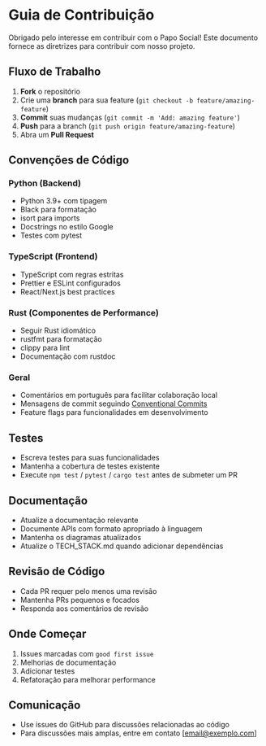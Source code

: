 # Guia de Contribuição

Obrigado pelo interesse em contribuir com o Papo Social! Este documento fornece as diretrizes para contribuir com nosso projeto.

## Fluxo de Trabalho

1. **Fork** o repositório
2. Crie uma **branch** para sua feature (`git checkout -b feature/amazing-feature`)
3. **Commit** suas mudanças (`git commit -m 'Add: amazing feature'`)
4. **Push** para a branch (`git push origin feature/amazing-feature`)
5. Abra um **Pull Request**

## Convenções de Código

### Python (Backend)
- Python 3.9+ com tipagem
- Black para formatação
- isort para imports
- Docstrings no estilo Google
- Testes com pytest

### TypeScript (Frontend)
- TypeScript com regras estritas
- Prettier e ESLint configurados
- React/Next.js best practices

### Rust (Componentes de Performance) 
- Seguir Rust idiomático
- rustfmt para formatação
- clippy para lint
- Documentação com rustdoc

### Geral
- Comentários em português para facilitar colaboração local
- Mensagens de commit seguindo [Conventional Commits](https://www.conventionalcommits.org/)
- Feature flags para funcionalidades em desenvolvimento

## Testes

- Escreva testes para suas funcionalidades
- Mantenha a cobertura de testes existente 
- Execute `npm test` / `pytest` / `cargo test` antes de submeter um PR

## Documentação

- Atualize a documentação relevante
- Documente APIs com formato apropriado à linguagem
- Mantenha os diagramas atualizados
- Atualize o TECH_STACK.md quando adicionar dependências

## Revisão de Código

- Cada PR requer pelo menos uma revisão
- Mantenha PRs pequenos e focados
- Responda aos comentários de revisão

## Onde Começar

1. Issues marcadas com `good first issue`
2. Melhorias de documentação
3. Adicionar testes
4. Refatoração para melhorar performance

## Comunicação

- Use issues do GitHub para discussões relacionadas ao código
- Para discussões mais amplas, entre em contato [email@exemplo.com]
